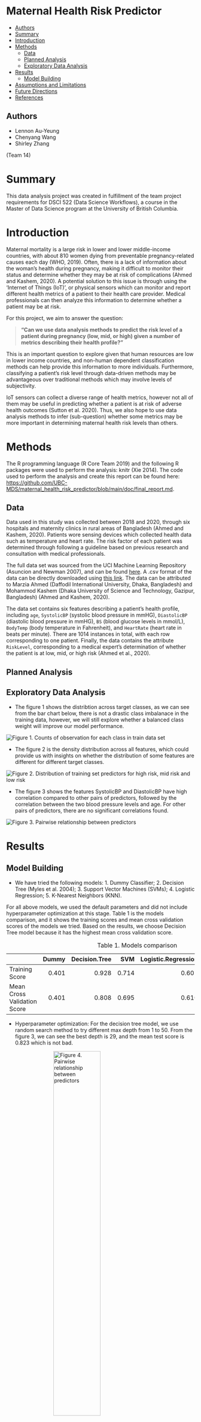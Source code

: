 Maternal Health Risk Predictor
================

-   <a href="#authors" id="toc-authors">Authors</a>
-   <a href="#summary" id="toc-summary">Summary</a>
-   <a href="#introduction" id="toc-introduction">Introduction</a>
-   <a href="#methods" id="toc-methods">Methods</a>
    -   <a href="#data" id="toc-data">Data</a>
    -   <a href="#planned-analysis" id="toc-planned-analysis">Planned
        Analysis</a>
    -   <a href="#exploratory-data-analysis"
        id="toc-exploratory-data-analysis">Exploratory Data Analysis</a>
-   <a href="#results" id="toc-results">Results</a>
    -   <a href="#model-building" id="toc-model-building">Model Building</a>
-   <a href="#assumptions-and-limitations"
    id="toc-assumptions-and-limitations">Assumptions and Limitations</a>
-   <a href="#future-directions" id="toc-future-directions">Future
    Directions</a>
-   <a href="#references" id="toc-references">References</a>

## Authors

-   Lennon Au-Yeung
-   Chenyang Wang
-   Shirley Zhang

(Team 14)

# Summary

This data analysis project was created in fulfillment of the team
project requirements for DSCI 522 (Data Science Workflows), a course in
the Master of Data Science program at the University of British
Columbia.

# Introduction

Maternal mortality is a large risk in lower and lower middle-income
countries, with about 810 women dying from preventable pregnancy-related
causes each day (WHO, 2019). Often, there is a lack of information about
the woman’s health during pregnancy, making it difficult to monitor
their status and determine whether they may be at risk of complications
(Ahmed and Kashem, 2020). A potential solution to this issue is through
using the ‘Internet of Things (IoT)’, or physical sensors which can
monitor and report different health metrics of a patient to their health
care provider. Medical professionals can then analyze this information
to determine whether a patient may be at risk.

For this project, we aim to answer the question:

> **“Can we use data analysis methods to predict the risk level of a
> patient during pregnancy (low, mid, or high) given a number of metrics
> describing their health profile?”**

This is an important question to explore given that human resources are
low in lower income countries, and non-human dependent classification
methods can help provide this information to more individuals.
Furthermore, classifying a patient’s risk level through data-driven
methods may be advantageous over traditional methods which may involve
levels of subjectivity.

IoT sensors can collect a diverse range of health metrics, however not
all of them may be useful in predicting whether a patient is at risk of
adverse health outcomes (Sutton et al. 2020). Thus, we also hope to use
data analysis methods to infer (sub-question) whether some metrics may
be more important in determining maternal health risk levels than
others.

# Methods

The R programming language (R Core Team 2019) and the following R
packages were used to perform the analysis: knitr (Xie 2014). The code
used to perform the analysis and create this report can be found here:
<https://github.com/UBC-MDS/maternal_health_risk_predictor/blob/main/doc/final_report.md>.

## Data

Data used in this study was collected between 2018 and 2020, through six
hospitals and maternity clinics in rural areas of Bangladesh (Ahmed and
Kashem, 2020). Patients wore sensing devices which collected health data
such as temperature and heart rate. The risk factor of each patient was
determined through following a guideline based on previous research and
consultation with medical professionals.

The full data set was sourced from the UCI Machine Learning Repository
(Asuncion and Newman 2007), and can be found
[here](https://archive.ics.uci.edu/ml/datasets/Maternal+Health+Risk+Data+Set).
A .csv format of the data can be directly downloaded using [this
link](https://archive.ics.uci.edu/ml/machine-learning-databases/00639/Maternal%20Health%20Risk%20Data%20Set.csv).
The data can be attributed to Marzia Ahmed (Daffodil International
University, Dhaka, Bangladesh) and Mohammod Kashem (Dhaka University of
Science and Technology, Gazipur, Bangladesh) (Ahmed and Kashem, 2020).

The data set contains six features describing a patient’s health
profile, including `age`, `SystolicBP` (systolic blood pressure in
mmHG), `DiastolicBP` (diastolic blood pressure in mmHG), `BS` (blood
glucose levels in mmol/L), `BodyTemp` (body temperature in Fahrenheit),
and `HeartRate` (heart rate in beats per minute). There are 1014
instances in total, with each row corresponding to one patient. Finally,
the data contains the attribute `RiskLevel`, corresponding to a medical
expert’s determination of whether the patient is at low, mid, or high
risk (Ahmed et al., 2020).

## Planned Analysis

## Exploratory Data Analysis

-   The figure 1 shows the distribtion across target classes, as we can
    see from the bar chart below, there is not a drastic class
    imbalanace in the training data, however, we will still explore
    whether a balanced class weight will improve our model performance.

<img src="../src/maternal_risk_eda_figures/class_distribution.png" alt="Figure 1. Counts of observation for each class in train data set" style="display: block; margin: auto;" />

-   The figure 2 is the density distribution across all features, which
    could provide us with insights on whether the distribution of some
    features are different for different target classes.

<img src="../src/maternal_risk_eda_figures/density_plot.png" alt="Figure 2. Distribution of training set predictors for high risk, mid risk and low risk" style="display: block; margin: auto;" />

-   The figure 3 shows the features SystolicBP and DiastolicBP have high
    correlation compared to other pairs of predictors, followed by the
    correlation between the two blood pressure levels and age. For other
    pairs of predictors, there are no significant correlations found.

<img src="../src/maternal_risk_eda_figures/output_32_0.png" alt="Figure 3. Pairwise relationship between predictors" style="display: block; margin: auto;" />

# Results

## Model Building

-   We have tried the following models: 1. Dummy Classifier; 2. Decision
    Tree (Myles et al. 2004); 3. Support Vector Machines (SVMs); 4.
    Logistic Regression; 5. K-Nearest Neighbors (KNN).

For all above models, we used the default parameters and did not include
hyperparameter optimization at this stage. Table 1 is the models
comparison, and it shows the training scores and mean cross validation
scores of the models we tried. Based on the results, we choose Decision
Tree model because it has the highest mean cross validation score.

<table class="table" style="width: auto !important; margin-left: auto; margin-right: auto;">
<caption>
Table 1. Models comparison
</caption>
<thead>
<tr>
<th style="text-align:left;">
</th>
<th style="text-align:right;">
Dummy
</th>
<th style="text-align:right;">
Decision.Tree
</th>
<th style="text-align:right;">
SVM
</th>
<th style="text-align:right;">
Logistic.Regression
</th>
<th style="text-align:right;">
K.Nearest.Neighbors
</th>
</tr>
</thead>
<tbody>
<tr>
<td style="text-align:left;">
Training Score
</td>
<td style="text-align:right;">
0.401
</td>
<td style="text-align:right;">
0.928
</td>
<td style="text-align:right;">
0.714
</td>
<td style="text-align:right;">
0.607
</td>
<td style="text-align:right;">
0.797
</td>
</tr>
<tr>
<td style="text-align:left;">
Mean Cross Validation Score
</td>
<td style="text-align:right;">
0.401
</td>
<td style="text-align:right;">
0.808
</td>
<td style="text-align:right;">
0.695
</td>
<td style="text-align:right;">
0.610
</td>
<td style="text-align:right;">
0.668
</td>
</tr>
</tbody>
</table>

-   Hyperparameter optimization: For the decision tree model, we use
    random search method to try different max depth from 1 to 50. From
    the figure 3, we can see the best depth is 29, and the mean test
    score is 0.823 which is not bad.

<img src="../src/maternal_risk_model_figures/hyperparam_plot.png" alt="Figure 4. Pairwise relationship between predictors" width="50%" style="display: block; margin: auto;" />

-   Table 2 is the confusion matrix which shows the prediction rate is
    consistently across all risk levels.

<table class="table" style="width: auto !important; margin-left: auto; margin-right: auto;">
<caption>
Table 2. Confusion Matrix
</caption>
<thead>
<tr>
<th style="text-align:left;">
</th>
<th style="text-align:right;">
High.Risk
</th>
<th style="text-align:right;">
Low.Risk
</th>
<th style="text-align:right;">
Mid.Risk
</th>
</tr>
</thead>
<tbody>
<tr>
<td style="text-align:left;">
High Risk
</td>
<td style="text-align:right;">
53
</td>
<td style="text-align:right;">
1
</td>
<td style="text-align:right;">
6
</td>
</tr>
<tr>
<td style="text-align:left;">
Low Risk
</td>
<td style="text-align:right;">
1
</td>
<td style="text-align:right;">
68
</td>
<td style="text-align:right;">
12
</td>
</tr>
<tr>
<td style="text-align:left;">
Mid Risk
</td>
<td style="text-align:right;">
4
</td>
<td style="text-align:right;">
10
</td>
<td style="text-align:right;">
48
</td>
</tr>
</tbody>
</table>

# Assumptions and Limitations

# Future Directions

As mentioned in the introduction, we are trying to determine whether the
patient is at risk, while identifying patients with a high risk level
should be our priority. In the future, we could combine low and mid risk
level into singular class so that we would have a binary classifier such
that we can then explore different classification metrics such as recall
instead of using accuracy as our only scoring metrics to evaluate our
model. Recall would be an ideal scoring metric in this case as we are
trying to minimize the number of false negatives such that high risk
patients are not being misclassified by the model.

# References

<div id="refs" class="references csl-bib-body hanging-indent">

<div id="ref-asuncion2007uci" class="csl-entry">

Asuncion, Arthur, and David Newman. 2007. “UCI Machine Learning
Repository.” Irvine, CA, USA.

</div>

<div id="ref-myles2004introduction" class="csl-entry">

Myles, Anthony J, Robert N Feudale, Yang Liu, Nathaniel A Woody, and
Steven D Brown. 2004. “An Introduction to Decision Tree Modeling.”
*Journal of Chemometrics: A Journal of the Chemometrics Society* 18 (6):
275–85.

</div>

<div id="ref-R" class="csl-entry">

R Core Team. 2019. *R: A Language and Environment for Statistical
Computing*. Vienna, Austria: R Foundation for Statistical Computing.
<https://www.R-project.org/>.

</div>

<div id="ref-sutton2020early" class="csl-entry">

Sutton, Elizabeth F, Sarah C Rogan, Samia Lopa, Danielle Sharbaugh,
Matthew F Muldoon, and Janet M Catov. 2020. “Early Pregnancy Blood
Pressure Elevations and Risk for Maternal and Neonatal Morbidity.”
*Obstetrics and Gynecology* 136 (1): 129.

</div>

<div id="ref-knitr" class="csl-entry">

Xie, Yihui. 2014. “Knitr: A Comprehensive Tool for Reproducible Research
in R.” In *Implementing Reproducible Computational Research*, edited by
Victoria Stodden, Friedrich Leisch, and Roger D. Peng. Chapman;
Hall/CRC. <http://www.crcpress.com/product/isbn/9781466561595>.

</div>

</div>
